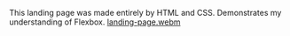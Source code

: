 This landing page was made entirely by HTML and CSS. Demonstrates my understanding of Flexbox.
[landing-page.webm](https://github.com/user-attachments/assets/3f75e818-3204-427c-988c-b02eb077f36f)
